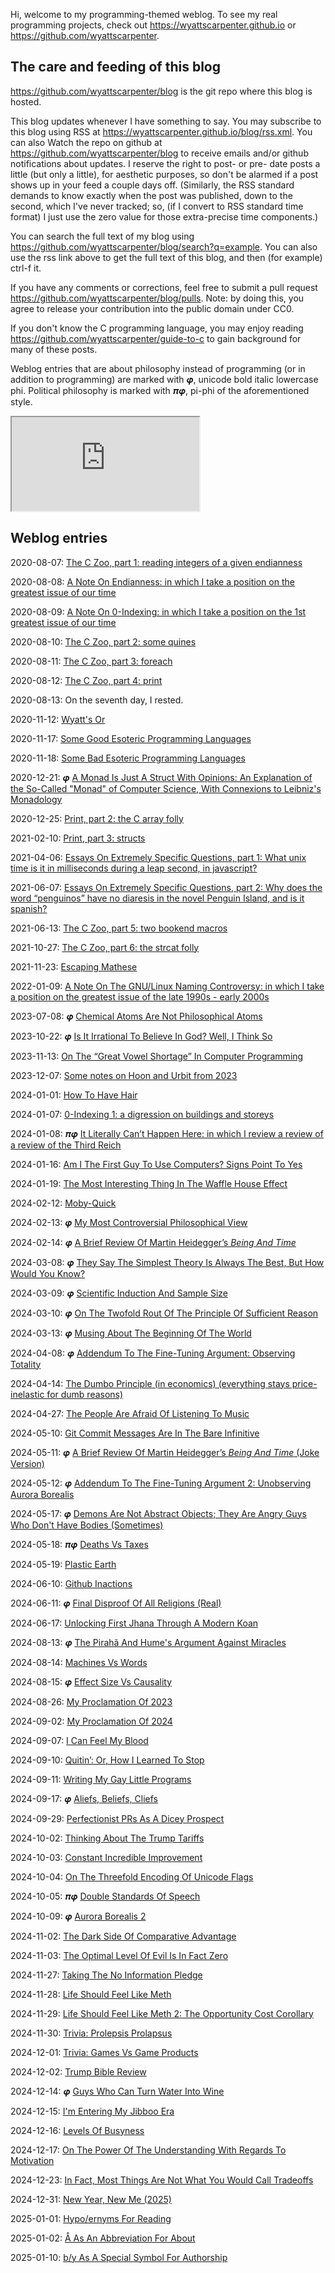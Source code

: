 Hi, welcome to my programming-themed weblog. To see my real programming projects, check out <https://wyattscarpenter.github.io> or <https://github.com/wyattscarpenter>.

## The care and feeding of this blog

<https://github.com/wyattscarpenter/blog> is the git repo where this blog is hosted.

This blog updates whenever I have something to say. You may subscribe to this blog using RSS at <https://wyattscarpenter.github.io/blog/rss.xml><!--Here's the rss as an html alternate link, although I don't know if anything honors this in any particular way.--><link rel="alternate" type="application/rss+xml" title="Wyatt S Carpenter’s Blog, RSS Feed" href="rss.xml"/>. You can also Watch the repo on github at <https://github.com/wyattscarpenter/blog> to receive emails and/or github notifications about updates. I reserve the right to post- or pre- date posts a little (but only a little), for aesthetic purposes, so don't be alarmed if a post shows up in your feed a couple days off. (Similarly, the RSS standard demands to know exactly when the post was published, down to the second, which I've never tracked; so, (if I convert to RSS standard time format) I just use the zero value for those extra-precise time components.)

You can search the full text of my blog using <https://github.com/wyattscarpenter/blog/search?q=example>. You can also use the rss link above to get the full text of this blog, and then (for example) ctrl-f it.

If you have any comments or corrections, feel free to submit a pull request <https://github.com/wyattscarpenter/blog/pulls>. Note: by doing this, you agree to release your contribution into the public domain under CC0.

If you don't know the C programming language, you may enjoy reading <https://github.com/wyattscarpenter/guide-to-c> to gain background for many of these posts.

Weblog entries that are about philosophy instead of programming (or in addition to programming) are marked with 𝝋, unicode bold italic lowercase phi. Political philosophy is marked with 𝝅𝝋, pi-phi of the aforementioned style.

<link rel="stylesheet" type="text/css" href="/style.css" /> <!-- This line is merely to style the page correctly in systems that respect such styling; it has no semantic meaning otherwise. -->

<iframe src="https://wyattscarpenter.github.io/the-webring-weblog-webring-widget/"></iframe>

## Weblog entries

2020-08-07: [The C Zoo, part 1: reading integers of a given endianness](https://wyattscarpenter.github.io/blog/reading_endian.txt)

2020-08-08: [A Note On Endianness: in which I take a position on the greatest issue of our time](https://wyattscarpenter.github.io/blog/endianness.txt)

2020-08-09: [A Note On 0-Indexing: in which I take a position on the 1st greatest issue of our time](https://wyattscarpenter.github.io/blog/0-indexing.txt)

2020-08-10: [The C Zoo, part 2: some quines](https://wyattscarpenter.github.io/blog/some_quines.txt)

2020-08-11: [The C Zoo, part 3: foreach](https://wyattscarpenter.github.io/blog/foreach.txt)

2020-08-12: [The C Zoo, part 4: print](https://wyattscarpenter.github.io/blog/print.txt)

2020-08-13: On the seventh day, I rested.

2020-11-12: [Wyatt's Or](https://wyattscarpenter.github.io/blog/wyatts_or.txt)

2020-11-17: [Some Good Esoteric Programming Languages](https://wyattscarpenter.github.io/blog/goodlangs.txt)

2020-11-18: [Some Bad Esoteric Programming Languages](https://wyattscarpenter.github.io/blog/badlangs.txt)

2020-12-21: 𝝋 [A Monad Is Just A Struct With Opinions: An Explanation of the So-Called "Monad" of Computer Science, With Connexions to Leibniz's Monadology](https://wyattscarpenter.github.io/blog/a_monad_is_just_a_struct_with_opinions.txt)

2020-12-25: [Print, part 2: the C array folly](https://wyattscarpenter.github.io/blog/print_2_c_array_folly.txt)

2021-02-10: [Print, part 3: structs](https://wyattscarpenter.github.io/blog/print_3_structs.txt)

2021-04-06: [Essays On Extremely Specific Questions, part 1: What unix time is it in milliseconds during a leap second, in javascript?](https://wyattscarpenter.github.io/blog/unix_milliseconds_leap_javascript.txt)

2021-06-07: [Essays On Extremely Specific Questions, part 2: Why does the word “penguinos” have no diaresis in the novel Penguin Island, and is it spanish?](https://wyattscarpenter.github.io/blog/penguinos.txt)

2021-06-13: [The C Zoo, part 5: two bookend macros](https://wyattscarpenter.github.io/blog/2_bookend_macros.txt)

2021-10-27: [The C Zoo, part 6: the strcat folly](https://wyattscarpenter.github.io/blog/strcat_folly.txt)

2021-11-23: [Escaping Mathese](https://wyattscarpenter.github.io/blog/escaping_mathese.txt)

2022-01-09: [A Note On The GNU/Linux Naming Controversy: in which I take a position on the greatest issue of the late 1990s - early 2000s](https://wyattscarpenter.github.io/blog/gnu_linux_naming_controversy.txt)

2023-07-08: 𝝋 [Chemical Atoms Are Not Philosophical Atoms](https://wyattscarpenter.github.io/blog/chemical_atoms_are_not_philosophical_atoms.txt)

2023-10-22: 𝝋 [Is It Irrational To Believe In God? Well, I Think So](https://wyattscarpenter.github.io/blog/is_it_irrational_to_believe_in_god.txt)

2023-11-13: [On The “Great Vowel Shortage” In Computer Programming](https://wyattscarpenter.github.io/blog/the_great_vowel_shortage.txt)

2023-12-07: [Some notes on Hoon and Urbit from 2023](https://wyattscarpenter.github.io/blog/urbit_2023.txt)

2024-01-01: [How To Have Hair](https://wyattscarpenter.github.io/blog/how_to_have_hair.txt)

2024-01-07: [0-Indexing 1: a digression on buildings and storeys](https://wyattscarpenter.github.io/blog/indexing_storeys.txt)

2024-01-08: 𝝅𝝋 [It Literally Can’t Happen Here: in which I review a review of a review of the Third Reich](https://wyattscarpenter.github.io/blog/it_literally_cant_happen_here.txt)

2024-01-16: [Am I The First Guy To Use Computers? Signs Point To Yes](https://wyattscarpenter.github.io/blog/am_i_the_first_guy_to_use_computers.txt)

2024-01-19: [The Most Interesting Thing In The Waffle House Effect](https://wyattscarpenter.github.io/blog/the_most_interesting_thing_in_the_waffle_house_effect.txt)

2024-02-12: [Moby-Quick](https://wyattscarpenter.github.io/blog/moby-quick.txt)

2024-02-13: 𝝋 [My Most Controversial Philosophical View](https://wyattscarpenter.github.io/blog/my_most_controversial_philosophical_view.txt)

2024-02-14: 𝝋 [A Brief Review Of Martin Heidegger’s _Being And Time_](https://wyattscarpenter.github.io/blog/a_brief_review_of_being_and_time.txt)

2024-03-08: 𝝋 [They Say The Simplest Theory Is Always The Best, But How Would You Know?](https://wyattscarpenter.github.io/blog/they_say_the_simplest_theory_is_always_the_best_but_how_would_you_know.txt)

2024-03-09: 𝝋 [Scientific Induction And Sample Size](https://wyattscarpenter.github.io/blog/scientific_induction_and_sample_size.txt)

2024-03-10: 𝝋 [On The Twofold Rout Of The Principle Of Sufficient Reason](https://wyattscarpenter.github.io/blog/on_the_twofold_rout_of_the_principle_of_sufficient_reason.txt)

2024-03-13: 𝝋 [Musing About The Beginning Of The World](https://wyattscarpenter.github.io/blog/musing_about_the_beginning_of_the_world.txt)

2024-04-08: 𝝋 [Addendum To The Fine-Tuning Argument: Observing Totality](https://wyattscarpenter.github.io/blog/observing_totality)

2024-04-14: [The Dumbo Principle (in economics) (everything stays price-inelastic for dumb reasons)](https://wyattscarpenter.github.io/blog/the_dumbo_principle.txt)

2024-04-27: [The People Are Afraid Of Listening To Music](https://wyattscarpenter.github.io/blog/the_people_are_afraid_of_listening_to_music.txt)

2024-05-10: [Git Commit Messages Are In The Bare Infinitive](https://wyattscarpenter.github.io/blog/git_commit_messages_are_in_the_bare_infinitive.txt)

2024-05-11: 𝝋 [A Brief Review Of Martin Heidegger’s _Being And Time_ (Joke Version)](https://wyattscarpenter.github.io/blog/a_brief_review_of_being_and_time_joke_version.txt)

2024-05-12: 𝝋 [Addendum To The Fine-Tuning Argument 2: Unobserving Aurora Borealis](https://wyattscarpenter.github.io/blog/unobserving_aurora_borealis.txt)

2024-05-17: 𝝋 [Demons Are Not Abstract Objects; They Are Angry Guys Who Don't Have Bodies (Sometimes)](https://wyattscarpenter.github.io/blog/demons_are_not_abstract_objects_they_are_angry_guys_who_don_t_have_bodies_sometimes.txt)

2024-05-18: 𝝅𝝋 [Deaths Vs Taxes](https://wyattscarpenter.github.io/blog/deaths_vs_taxes.txt)

2024-05-19: [Plastic Earth](https://wyattscarpenter.github.io/blog/plastic_earth.txt)

2024-06-10: [Github Inactions](https://wyattscarpenter.github.io/blog/github_inactions.txt)

2024-06-11: 𝝋 [Final Disproof Of All Religions (Real)](https://wyattscarpenter.github.io/blog/final_disproof_of_all_religions.txt)

2024-06-17: [Unlocking First Jhana Through A Modern Koan](https://wyattscarpenter.github.io/blog/1jhana.txt)

2024-08-13: 𝝋 [The Pirahã And Hume's Argument Against Miracles](https://wyattscarpenter.github.io/blog/the_piraha_and_hume_s_argument_against_miracles.txt)

2024-08-14: [Machines Vs Words](https://wyattscarpenter.github.io/blog/machines_vs_words.txt)

2024-08-15: 𝝋 [Effect Size Vs Causality](https://wyattscarpenter.github.io/blog/effect_size_vs_causality.txt)

2024-08-26: [My Proclamation Of 2023](https://wyattscarpenter.github.io/blog/my_proclamation_of_2023.txt)

2024-09-02: [My Proclamation Of 2024](https://wyattscarpenter.github.io/blog/my_proclamation_of_2024.txt)

2024-09-07: [I Can Feel My Blood](https://wyattscarpenter.github.io/blog/i_can_feel_my_blood.txt)

2024-09-10: [Quitin’: Or, How I Learned To Stop](https://wyattscarpenter.github.io/blog/quitin.txt)

2024-09-11: [Writing My Gay Little Programs](https://wyattscarpenter.github.io/blog/writing_my_gay_little_programs.txt)

2024-09-17: 𝝋 [Aliefs, Beliefs, Cliefs](https://wyattscarpenter.github.io/blog/aliefs_beliefs_cliefs.txt)

2024-09-29: [Perfectionist PRs As A Dicey Prospect](https://wyattscarpenter.github.io/blog/perfectionist_prs_as_a_dicey_prospect.txt)

2024-10-02: [Thinking About The Trump Tariffs](https://wyattscarpenter.github.io/blog/thinking_about_the_trump_tariffs.txt)

2024-10-03: [Constant Incredible Improvement](https://wyattscarpenter.github.io/blog/constant_incredible_improvement.txt)

2024-10-04: [On The Threefold Encoding Of Unicode Flags](https://wyattscarpenter.github.io/blog/unicode_flags.txt)

2024-10-05: 𝝅𝝋 [Double Standards Of Speech](https://wyattscarpenter.github.io/blog/double_standards_of_speech.txt)

2024-10-09: 𝝋 [Aurora Borealis 2](https://wyattscarpenter.github.io/blog/aurora_borealis_2.txt)

2024-11-02: [The Dark Side Of Comparative Advantage](https://wyattscarpenter.github.io/blog/the_dark_side_of_comparative_advantage.txt)

2024-11-03: [The Optimal Level Of Evil Is In Fact Zero](https://wyattscarpenter.github.io/blog/the_optimal_level_of_evil_is_in_fact_zero.txt)

2024-11-27: [Taking The No Information Pledge](https://wyattscarpenter.github.io/blog/no_information_pledge.txt)

2024-11-28: [Life Should Feel Like Meth](https://wyattscarpenter.github.io/blog/life_should_feel_like_meth.txt)

2024-11-29: [Life Should Feel Like Meth 2: The Opportunity Cost Corollary](https://wyattscarpenter.github.io/blog/life_should_feel_like_meth_2_opportunity_cost.txt)

2024-11-30: [Trivia: Prolepsis Prolapsus](https://wyattscarpenter.github.io/blog/trivia_prolepsis_prolapsus.txt)

2024-12-01: [Trivia: Games Vs Game Products](https://wyattscarpenter.github.io/blog/trivia_games_vs_game_products.txt)

2024-12-02: [Trump Bible Review](https://wyattscarpenter.github.io/blog/trump_bible_review.txt)

2024-12-14: 𝝋 [Guys Who Can Turn Water Into Wine](https://wyattscarpenter.github.io/blog/guys_who_can_turn_water_into_wine.txt)

2024-12-15: [I'm Entering My Jibboo Era](https://wyattscarpenter.github.io/blog/im_entering_my_jibboo_era)

2024-12-16: [Levels Of Busyness](https://wyattscarpenter.github.io/blog/levels_of_busyness.txt)

2024-12-17: [On The Power Of The Understanding With Regards To Motivation](https://wyattscarpenter.github.io/blog/on_the_power_of_the_understanding_with_regards_to_motivation.txt)

2024-12-23: [In Fact, Most Things Are Not What You Would Call Tradeoffs](in_fact_most_things_are_not_what_you_would_call_tradeoffs.txt)

2024-12-31: [New Year, New Me (2025)](https://wyattscarpenter.github.io/blog/new_year_new_me_2025.txt)

2025-01-01: [Hypo/ernyms For Reading](https://wyattscarpenter.github.io/blog/hypoernyms_for_reading.txt)

2025-01-02: [Å As An Abbreviation For About](å.txt)

2025-01-10: [b/y As A Special Symbol For Authorship](by.txt)